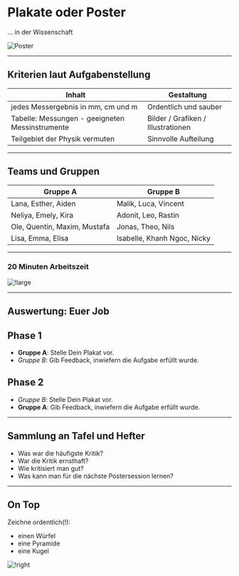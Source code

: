 # Plakate oder Poster

... in der Wissenschaft

![Poster](https://images.squarespace-cdn.com/content/v1/597e64c57131a5fd5f65b20b/1596265025910-X2QVXPVW1SGTX5Y4K7A6/UMBS%2BPoster%2B4-19-2016.jpg?format=2500w)

---

## Kriterien laut Aufgabenstellung

|Inhalt|Gestaltung|
|---|---|
|jedes Messergebnis in mm, cm und m |Ordentlich und sauber|
| Tabelle: Messungen - geeigneten Messinstrumente|Bilder / Grafiken / Illustrationen|
|Teilgebiet der Physik vermuten|Sinnvolle Aufteilung|

---

## Teams und Gruppen

|Gruppe A| Gruppe B|
|---|---|
|Lana, Esther, Aiden|Malik, Luca, Vincent|
|Neliya, Emely, Kira|Adonit, Leo, Rastin|
|Ole, Quentin, Maxim, Mustafa|Jonas, Theo, Nils|
|Lisa, Emma, Elisa|Isabelle, Khanh Ngoc, Nicky|


---

### 20 Minuten Arbeitszeit

![!large](https://static.vecteezy.com/system/resources/previews/008/895/734/original/work-in-progress-project-management-concept-team-with-gear-box-mechanism-and-loading-indicator-scale-vector.jpg)

---

## Auswertung: Euer Job

## Phase 1

- **Gruppe A**: Stelle Dein Plakat vor.
- *Gruppe B*: Gib Feedback, inwiefern die Aufgabe erfüllt wurde.

## Phase 2

- *Gruppe B*: Stelle Dein Plakat vor.
- **Gruppe A**: Gib Feedback, inwiefern die Aufgabe erfüllt wurde.

---

## Sammlung an Tafel und Hefter

- Was war die häufigste Kritik?
- War die Kritik ernsthaft?
- Wie kritisiert man gut?
- Was kann man für die nächste Postersession lernen?

---

## On Top

Zeichne ordentlich(!):

- einen Würfel
- eine Pyramide
- eine Kugel

![!right](https://www.solidpro.de/wp-content/uploads/skizze.jpg)
